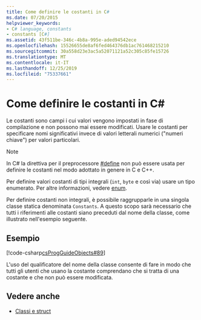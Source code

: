 ```yaml
---
title: Come definire le costanti in C#
ms.date: 07/20/2015
helpviewer_keywords:
- C# language, constants
- constants [C#]
ms.assetid: 43f511be-346c-4b8a-995e-aded94542ece
ms.openlocfilehash: 15526655de8af6fed464376db1ac761468215210
ms.sourcegitcommit: 30a558d23e3ac5a52071121a52c305c85fe15726
ms.translationtype: MT
ms.contentlocale: it-IT
ms.lasthandoff: 12/25/2019
ms.locfileid: "75337661"
---
```

# <a name="how-to-define-constants-in-c"></a>Come definire le costanti in C\#
Le costanti sono campi i cui valori vengono impostati in fase di compilazione e non possono mai essere modificati. Usare le costanti per specificare nomi significativi invece di valori letterali numerici ("numeri chiave") per valori particolari.  
  
> [!NOTE]
> In C# la direttiva per il preprocessore [#define](../../language-reference/preprocessor-directives/preprocessor-define.md) non può essere usata per definire le costanti nel modo adottato in genere in C e C++.  
  
 Per definire valori costanti di tipi integrali (`int`, `byte` e così via) usare un tipo enumerato. Per altre informazioni, vedere [enum](../../language-reference/builtin-types/enum.md).  
  
 Per definire costanti non integrali, è possibile raggrupparle in una singola classe statica denominata `Constants`. A questo scopo sarà necessario che tutti i riferimenti alle costanti siano preceduti dal nome della classe, come illustrato nell'esempio seguente.  
  
## <a name="example"></a>Esempio  
 [!code-csharp[csProgGuideObjects#89](~/samples/snippets/csharp/VS_Snippets_VBCSharp/csProgGuideObjects/CS/Objects.cs#89)]  
  
 L'uso del qualificatore del nome della classe consente di fare in modo che tutti gli utenti che usano la costante comprendano che si tratta di una costante e che non può essere modificata.  
  
## <a name="see-also"></a>Vedere anche

- [Classi e struct](./index.md)
